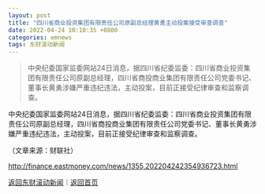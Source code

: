 ```yaml
---
layout: post
title: "四川省商业投资集团有限责任公司原副总经理黄勇主动投案接受审查调查"
date: 2022-04-24 10:10:35 +0800
categories: emnews
tags: 东财滚动新闻
---
```

> 中央纪委国家监委网站24日消息，据四川省纪委监委：四川省商业投资集团有限责任公司原副总经理，四川省商投商业集团有限责任公司党委书记、董事长黄勇涉嫌严重违纪违法，主动投案，目前正接受纪律审查和监察调查。

<p>中央纪委国家监委网站24日消息，据四川省纪委监委：四川省商业投资集团有限责任公司原副总经理，四川省商投商业集团有限责任公司党委书记、董事长黄勇涉嫌严重违纪违法，主动投案，目前正接受纪律审查和监察调查。</p><p class="em_media">（文章来源：财联社）</p>

<http://finance.eastmoney.com/news/1355,202204242354936723.html>

[返回东财滚动新闻](//finews.withounder.com/emnews/)｜[返回首页](//finews.withounder.com/)